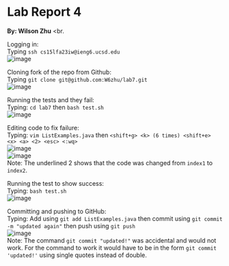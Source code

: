 # Lab Report 4
**By: Wilson Zhu** <br.

Logging in:<br>
Typing `ssh cs15lfa23iw@ieng6.ucsd.edu` <br>
![image](https://github.com/W6zhu/cse15l-lab-reports/assets/146861759/c4e407cf-d18d-4308-a308-c43978e768b3) <br>

Cloning fork of the repo from Github:<br>
Typing `git clone git@github.com:W6zhu/lab7.git` <br>
![image](https://github.com/W6zhu/cse15l-lab-reports/assets/146861759/39066174-504d-467e-b57f-f80262c57ac9)<br>

Running the tests and they fail:<br>
Typing: `cd lab7` then `bash test.sh`<br>
![image](https://github.com/W6zhu/cse15l-lab-reports/assets/146861759/ab4521af-2812-4127-a34a-520f787f019a)<br>

Editing code to fix failure:<br>
Typing: `vim ListExamples.java` then `<shift+g> <k> (6 times) <shift+e> <x> <a> <2> <esc> <:wq>`<br>
![image](https://github.com/W6zhu/cse15l-lab-reports/assets/146861759/7f70c8f3-15ff-4c9b-a725-46a7d715c191)<br>
![image](https://github.com/W6zhu/cse15l-lab-reports/assets/146861759/6a26671f-aaac-4595-8915-4fe39a7a8528)<br>
Note: The underlined 2 shows that the code was changed from `index1` to `index2`. <br>

Running the test to show success:<br>
Typing: `bash test.sh`<br>
![image](https://github.com/W6zhu/cse15l-lab-reports/assets/146861759/ffb0fb9a-bd66-49b4-9abd-30dbec896141)<br>

Committing and pushing to GitHub:<br>
Typing: Add using `git add ListExamples.java` then commit using `git commit -m "updated again"` then push using `git push`<br>
![image](https://github.com/W6zhu/cse15l-lab-reports/assets/146861759/b30e9cef-9446-4fce-a004-5f9d155230cc)<br>
Note: The command `git commit "updated!"` was accidental and would not work. For the command to work it would have to be in the form `git commit 'updated!'` using single quotes instead of double. <br>






